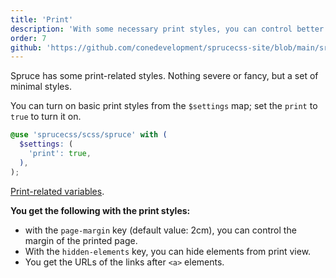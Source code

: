 ```yaml
---
title: 'Print'
description: 'With some necessary print styles, you can control better your print view with Spruce CSS framework.'
order: 7
github: 'https://github.com/conedevelopment/sprucecss-site/blob/main/src/docs/getting-started/print.mdx'
---
```


<p class="lead">Spruce has some print-related styles. Nothing severe or fancy, but a set of minimal styles.</p>

You can turn on basic print styles from the `$settings` map; set the `print` to `true` to turn it on.

```scss
@use 'sprucecss/scss/spruce' with (
  $settings: (
    'print': true,
  ),
);
```

[Print-related variables](/docs/sass/variables#print).

**You get the following with the print styles:**

- with the `page-margin` key (default value: 2cm), you can control the margin of the printed page.
- With the `hidden-elements` key, you can hide elements from print view.
- You get the URLs of the links after `<a>` elements.
